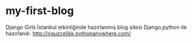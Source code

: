 # my-first-blog
Django Girls İstanbul etkinliğinde hazırlanmış blog sitesi
Django,python ile hazırlandı.
http://oguzcelikk.pythonanywhere.com/
